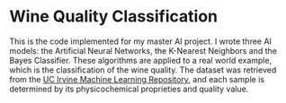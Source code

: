 # Wine Quality Classification
This is the code implemented for my master AI project. I wrote three AI models: the Artificial Neural Networks, the K-Nearest Neighbors and the Bayes Classifier. These algorithms are applied to a real world example, which is the classification of the wine quality. The dataset was retrieved from the [UC Irvine Machine Learning Repository](https://archive.ics.uci.edu/dataset/186/wine+quality), and each sample is determined by its physicochemical proprieties and quality value.
